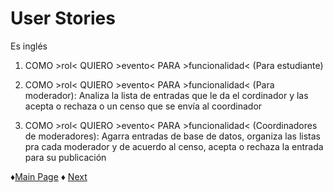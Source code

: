 # User Stories
Es inglés
1. COMO >rol< QUIERO >evento< PARA >funcionalidad< (Para estudiante)

2. COMO >rol< QUIERO >evento< PARA >funcionalidad< (Para moderador): Analiza la lista de entradas que le da el cordinador y las acepta o rechaza o un censo que se envía al coordinador
3. COMO >rol< QUIERO >evento< PARA >funcionalidad< (Coordinadores de moderadores): Agarra entradas de base de datos, organiza las listas pra cada moderador y de acuerdo al censo, acepta o rechaza la entrada para su publicación

 ♦[Main Page](https://github.com/Edwin-Lines/Project-Cosmos "Main Page") 
 ♦ [Next](UseCases "Next")
